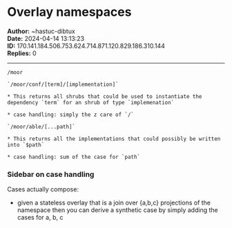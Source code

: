 # Overlay namespaces

**Author:** ~hastuc-dibtux  
**Date:** 2024-04-14 13:13:23  
**ID:** 170.141.184.506.753.624.714.871.120.829.186.310.144  
**Replies:** 0  

---

  `/moor`

    `/moor/conf/[term]/[implementation]`

    * This returns all shrubs that could be used to instantiate the dependency `term` for an shrub of type `implemenation`

    * case handling: simply the z care of `/`

    `/moor/able/[...path]`

    * This returns all the implementations that could possibly be written into `$path` 

    * case handling: sum of the case for `path`


### Sidebar on case handling

  Cases actually compose:

  * given a stateless overlay that is a join over {a,b,c} projections of the namespace then you can derive a synthetic case by simply adding the cases for a, b, c


